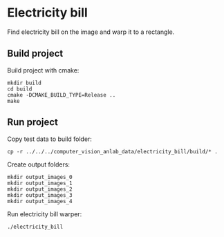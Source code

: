 # Electricity bill
Find electricity bill on the image and warp it to a rectangle.

## Build project
Build project with cmake:
```
mkdir build
cd build
cmake -DCMAKE_BUILD_TYPE=Release ..
make
```

## Run project
Copy test data to build folder:
```
cp -r ../../../computer_vision_anlab_data/electricity_bill/build/* .
```

Create output folders:
```
mkdir output_images_0
mkdir output_images_1
mkdir output_images_2
mkdir output_images_3
mkdir output_images_4
```

Run electricity bill warper:
```
./electricity_bill
```
